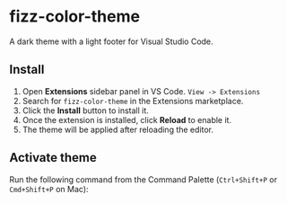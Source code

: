 # fizz-color-theme

A dark theme with a light footer for Visual Studio Code.

## Install

1. Open **Extensions** sidebar panel in VS Code. `View -> Extensions`
2. Search for `fizz-color-theme` in the Extensions marketplace.
3. Click the **Install** button to install it.
4. Once the extension is installed, click **Reload** to enable it.
5. The theme will be applied after reloading the editor.

## Activate theme

Run the following command from the Command Palette (`Ctrl+Shift+P` or `Cmd+Shift+P` on Mac):


